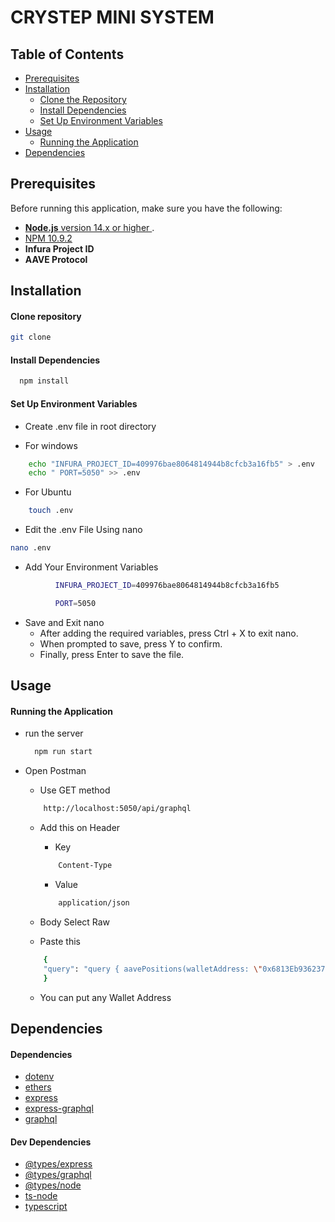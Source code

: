 # CRYSTEP MINI SYSTEM

## Table of Contents

- [Prerequisites](#prerequisites)
- [Installation](#installation)
  - [Clone the Repository](#1-clone-the-repository)
  - [Install Dependencies](#2-install-dependencies)
  - [Set Up Environment Variables](#3-set-up-environment-variables)
- [Usage](#usage)
  - [Running the Application](#running-the-application)
- [Dependencies](#dependencies)

## Prerequisites

Before running this application, make sure you have the following:

- [**Node.js** version 14.x or higher ](https://nodejs.org/en/aboutprevious-releases).
- [NPM 10.9.2](https://github.com/nodejs/node/releases/tag/v22.13.0)
- **Infura Project ID**
- **AAVE Protocol**

## Installation

#### Clone repository

```bash
git clone
```

#### Install Dependencies

```bash
  npm install
```

#### Set Up Environment Variables

- Create .env file in root directory

- For windows

```bash
    echo "INFURA_PROJECT_ID=409976bae8064814944b8cfcb3a16fb5" > .env
    echo " PORT=5050" >> .env

```

- For Ubuntu

```bash
    touch .env
```

- Edit the .env File Using nano

```bash
nano .env
```

- Add Your Environment Variables

```bash
          INFURA_PROJECT_ID=409976bae8064814944b8cfcb3a16fb5

          PORT=5050

```

- Save and Exit nano
  - After adding the required variables, press Ctrl + X to exit nano.
  - When prompted to save, press Y to confirm.
  - Finally, press Enter to save the file.

## Usage

#### Running the Application

- run the server

  ```bash
    npm run start

  ```

- Open Postman

  - Use GET method

  ```bash
      http://localhost:5050/api/graphql

  ```

  - Add this on Header

    - Key

    ```bash
        Content-Type
    ```

    - Value

    ```bash
        application/json
    ```

  - Body Select Raw
  - Paste this

  ```bash
      {
      "query": "query { aavePositions(walletAddress: \"0x6813Eb9362372EEF6200f3b1dbC3f819671cBA69\") { collateral_positions { asset amount } borrowing_positions { asset amount } } }"
      }
  ```

  - You can put any Wallet Address

## Dependencies

#### Dependencies

- [dotenv](https://www.npmjs.com/package/dotenv)
- [ethers](https://www.npmjs.com/package/ethers)
- [express](https://www.npmjs.com/package/express)
- [express-graphql](https://www.npmjs.com/package/express-graphql)
- [graphql](https://www.npmjs.com/package/graphql)

#### Dev Dependencies

- [@types/express](https://www.npmjs.com/package/@types/express)
- [@types/graphql](https://www.npmjs.com/package/@types/graphql)
- [@types/node](https://www.npmjs.com/package/@types/node)
- [ts-node](https://www.npmjs.com/package/ts-node)
- [typescript](https://www.npmjs.com/package/typescript)
